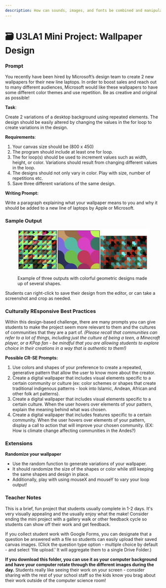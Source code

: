 ```yaml
---
description: How can sounds, images, and fonts be combined and manipulated with code?
---
```


# 🗃 U3LA1 Mini Project: Wallpaper Design

### Prompt

You recently have been hired by Microsoft’s design team to create 2 new wallpapers for their new line laptops. In order to boost sales and reach out to many different audiences, Microsoft would like these wallpapers to have some different color themes and use repetition. Be as creative and original as possible!

**Task**:

Create 2 variations of a desktop background using repeated elements. The design should be easily altered by changing the values in the for loop to create variations in the design.

**Requirements**:

1. Your canvas size should be (800 x 450)&#x20;
2. The program should include at least one for loop.&#x20;
3. The for loop(s) should be used to increment values such as width, height, or color. Variations should result from changing different values in the loop.&#x20;
4. The designs should not only vary in color. Play with size, number of repetitions etc.&#x20;
5. Save three different variations of the same design.

**Writing Prompt:**

Write a paragraph explaining what your wallpaper means to you and why it should be added to a new line of laptops by Apple or Microsoft.

### Sample Output

<figure><img src="../.gitbook/assets/image (15).png" alt=""><figcaption><p>Example of three outputs with colorful geometric designs made up of several shapes.</p></figcaption></figure>

Students can right-click to save their design from the editor, or can take a screenshot and crop as needed.

### Culturally REsponsive Best Practices

Within this design-based challenge, there are many prompts you can give students to make the project seem more relevant to them and the cultures of communities that they are a part of. _(Please recall that communities can refer to a lot of things, including just the culture of being a teen, a Minecraft player, or a KPop fan - be mindful that you are allowing students to explore choice in their creations in a way that is authentic to them!)_

**Possible CR-SE Prompts:**

1. Use colors and shapes of your preference to create a repeated, generative pattern that allow the user to know more about the creator.
2. Create a digital wallpaper that includes visual elements specific to a certain community or culture (ex: color schemes or shapes that create traditional indigenous patterns - look into Islamic, Andean, African and other folk art patterns).
3. Create a digital wallpaper that includes visual elements specific to a certain culture. When the user hovers over elements of your pattern, explain the meaning behind what was chosen.
4. Create a digital wallpaper that includes features specific to a certain community. When the user hovers over elements of your pattern, display a call to action that will improve your chosen community. (EX: How is climate change affecting communities in the Andes?)

### Extensions

**Randomize your wallpaper**

* Use the random function to generate variations of your wallpaper.&#x20;
* It should randomize the size of the shapes or color while still keeping the same shapes and design in place.
* Additionally, play with using mouseX and mouseY to vary your loop output!

### Teacher Notes

This is a brief, fun project that students usually complete in 1-2 days. It's very visually appealing and the usually enjoy what the make! Consider ending the mini project with a gallery walk or other feedback cycle so students can show off their work and get feedback.

If you collect student work with Google Forms, you can designate that a question be answered with a file so students can easily upload their saved canvas images. (Click the question type option - multiple choice by default - and select 'file upload.' It will aggregate them to a single Drive Folder.)

**If you download this folder, you can use it as your computer background and have your computer rotate through the different images during the day.** Students really like seeing their work on your screen - consider sharing with the rest of your school staff so the kids know you brag about their work outside of the computer science room!
